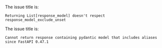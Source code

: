 The issue title is:

```text
Returning List[response_model] doesn't respect response_model_exclude_unset
```

The issue title is:

```text
Cannot return response containing pydantic model that includes aliases since FastAPI 0.47.1
```
